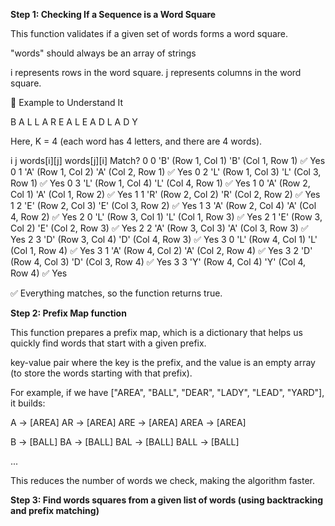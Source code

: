 **Step 1: Checking If a Sequence is a Word Square**

This function validates if a given set of words forms a word square.

"words" should always be an array of strings

i represents rows in the word square.
j represents columns in the word square.

🔹 Example to Understand It

B A L L
A R E A
L E A D
L A D Y

Here, K = 4 (each word has 4 letters, and there are 4 words).

i   j   words[i][j]         words[j][i]         Match?
0	0	'B' (Row 1, Col 1)	'B' (Col 1, Row 1)	✅ Yes
0	1	'A' (Row 1, Col 2)	'A' (Col 2, Row 1)	✅ Yes
0	2	'L' (Row 1, Col 3)	'L' (Col 3, Row 1)	✅ Yes
0	3	'L' (Row 1, Col 4)	'L' (Col 4, Row 1)	✅ Yes
1	0	'A' (Row 2, Col 1)	'A' (Col 1, Row 2)	✅ Yes
1	1	'R' (Row 2, Col 2)	'R' (Col 2, Row 2)	✅ Yes
1	2	'E' (Row 2, Col 3)	'E' (Col 3, Row 2)	✅ Yes
1	3	'A' (Row 2, Col 4)	'A' (Col 4, Row 2)	✅ Yes
2	0	'L' (Row 3, Col 1)	'L' (Col 1, Row 3)	✅ Yes
2	1	'E' (Row 3, Col 2)	'E' (Col 2, Row 3)	✅ Yes
2	2	'A' (Row 3, Col 3)	'A' (Col 3, Row 3)	✅ Yes
2	3	'D' (Row 3, Col 4)	'D' (Col 4, Row 3)	✅ Yes
3	0	'L' (Row 4, Col 1)	'L' (Col 1, Row 4)	✅ Yes
3	1	'A' (Row 4, Col 2)	'A' (Col 2, Row 4)	✅ Yes
3	2	'D' (Row 4, Col 3)	'D' (Col 3, Row 4)	✅ Yes
3	3	'Y' (Row 4, Col 4)	'Y' (Col 4, Row 4)	✅ Yes

✅ Everything matches, so the function returns true.

**Step 2: Prefix Map function**

This function prepares a prefix map, which is a dictionary that helps us quickly find words that start with a given prefix.

key-value pair where the key is the prefix, and the value is an empty array (to store the words starting with that prefix).

For example, if we have ["AREA", "BALL", "DEAR", "LADY", "LEAD", "YARD"], it builds:

A -> [AREA]
AR -> [AREA]
ARE -> [AREA]
AREA -> [AREA]

B -> [BALL]
BA -> [BALL]
BAL -> [BALL]
BALL -> [BALL]

...

This reduces the number of words we check, making the algorithm faster.

**Step 3: Find words squares from a given list of words (using backtracking and prefix matching)**




